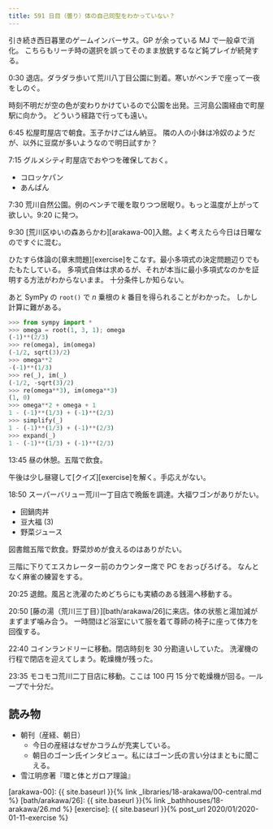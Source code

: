 ```yaml
---
title: 591 日目（曇り）体の自己同型をわかっていない？
---
```


引き続き西日暮里のゲームインバーサス。GP が余っている MJ で一般卓で消化。
こちらもリーチ時の選択を誤ってそのまま放銃するなど鈍プレイが続発する。

0:30 退店。ダラダラ歩いて荒川八丁目公園に到着。寒いがベンチで座って一夜をしのぐ。

時刻不明だが空の色が変わりかけているので公園を出発。三河島公園経由で町屋駅に向かう。
どういう経路で行っても遠い。

6:45 松屋町屋店で朝食。玉子かけごはん納豆。
隣の人の小鉢は冷奴のようだが、以外に豆腐が多いようなので明日試すか？

7:15 グルメシティ町屋店でおやつを確保しておく。

* コロッケパン
* あんぱん

7:30 荒川自然公園。例のベンチで暖を取りつつ居眠り。もっと温度が上がって欲しい。9:20 に発つ。

9:30 [荒川区ゆいの森あらかわ][arakawa-00]入館。よく考えたら今日は日曜なのですぐに混む。

ひたすら体論の[章末問題][exercise]をこなす。最小多項式の決定問題辺りでもたもたしている。
多項式自体は求めるが、それが本当に最小多項式なのかを証明する方法がわからないまま。
十分条件しか知らない。

あと SymPy の `root()` で $n$ 乗根の $k$ 番目を得られることがわかった。
しかし計算に難がある。

```python
>>> from sympy import *
>>> omega = root(1, 3, 1); omega
(-1)**(2/3)
>>> re(omega), im(omega)
(-1/2, sqrt(3)/2)
>>> omega**2
-(-1)**(1/3)
>>> re(_), im(_)
(-1/2, -sqrt(3)/2)
>>> re(omega**3), im(omega**3)
(1, 0)
>>> omega**2 + omega + 1
1 - (-1)**(1/3) + (-1)**(2/3)
>>> simplify(_)
1 - (-1)**(1/3) + (-1)**(2/3)
>>> expand(_)
1 - (-1)**(1/3) + (-1)**(2/3)
```

13:45 昼の休憩。五階で飲食。

午後は少し昼寝して[クイズ][exercise]を解く。手応えがない。

18:50 スーパーバリュー荒川一丁目店で晩飯を調達。大福ワゴンがありがたい。

* 回鍋肉丼
* 豆大福 (3)
* 野菜ジュース

図書館五階で飲食。野菜炒めが食えるのはありがたい。

三階に下りてエスカレーター前のカウンター席で PC をおっぴろげる。
なんとなく麻雀の練習をする。

20:25 退館。風呂と洗濯のためどちらにも実績のある銭湯へ移動する。

20:50 [藤の湯（荒川三丁目）][bath/arakawa/26]に来店。体の状態と湯加減がまずまず噛み合う。
一時間ほど浴室にいて服を着て尊師の椅子に座って体力を回復する。

22:40 コインランドリーに移動。閉店時刻を 30 分勘違いしていた。
洗濯機の行程で閉店を迎えてしまう。乾燥機が残った。

23:35 モコモコ荒川二丁目店に移動。ここは 100 円 15 分で乾燥機が回る。一ループで十分だ。

## 読み物

* 朝刊（産経、朝日）
  * 今日の産経はなぜかコラムが充実している。
  * 朝日のゴーン氏インタビュー。私にはゴーン氏の言い分はまともに聞こえる。
* 雪江明彦著『環と体とガロア理論』

[arakawa-00]: {{ site.baseurl }}{% link _libraries/18-arakawa/00-central.md %}
[bath/arakawa/26]: {{ site.baseurl }}{% link _bathhouses/18-arakawa/26.md %}
[exercise]: {{ site.baseurl }}{% post_url 2020/01/2020-01-11-exercise %}
